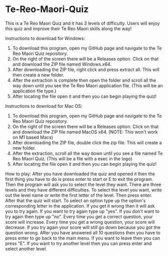 # Te-Reo-Maori-Quiz
This is a Te Reo Maori Quiz and it has 3 levels of difficulty. Users will enjoy this quiz and improve their Te Reo Maori skills along the way!

Instructions to download for Windows:
1. To download this program, open my GitHub page and navigate to the Te Reo Maori Quiz repository.
2. On the right of the screen there will be a Releases option. Click on that and download the ZIP file named Windows.x64.
3. After downloading the ZIP file, right click and press extract all. This will then create a new folder.
4. After the extraction is complete then open the folder and scroll all the way down until you see the Te Reo Maori application file. (This will be an application file type.)
5. After locating the file open it and then you can begin playing the quiz!



Instructions to download for Mac OS:
1. To download this program, open my GitHub page and navigate to the Te Reo Maori Quiz repository.
2. On the right of the screen there will be a Releases option. Click on that and download the ZIP file named MacOS x64. (NOTE: This won't work on M1 based Macs)
3. After downloading the ZIP file, double click the zip file. This will create a new folder.
4. After the extraction, scroll all the way down until you see a file named Te Reo Maori Quiz. (This will be a file with a exec in the logo)
5. After locating the file open it and then you can begin playing the quiz!


How to play:
After you have downloaded the quiz and opened it then the first thing you have to do is press enter to start or E to exit the program.
Then the program will ask you to select the level they want. There are three levels and they have different difficulties. To select the level you want, write out 
the level name or write the first letter of the level. Then press enter. After that the quiz will start. To select an option type up the option's corresponding letter in 
the application. If you get it wrong then it will ask you to try again. If you want to try again type up "yes". If you don't want to try again then type up "no".
Every time you get a correct question, your score will increase. Every time you get a wrong question, your score will decrease. If you try again your score will still go
down because you got the question wrong. After you have answered all 10 questions then you have to press enter to go back to the main menu. If you want to leave then you
can press "E". If you want to try another level then you can press enter and select another level.
